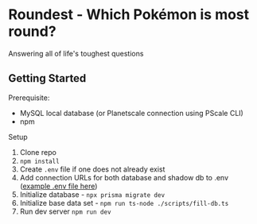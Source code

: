 # Roundest - Which Pokémon is most round?

Answering all of life's toughest questions

## Getting Started

Prerequisite:

- MySQL local database (or Planetscale connection using PScale CLI)
- npm

Setup

1. Clone repo
1. `npm install`
1. Create `.env` file if one does not already exist
1. Add connection URLs for both database and shadow db to .env ([example .env file here](https://gist.github.com/TheoBr/e450c52a52a9f9c9b49ef07212689685))
1. Initialize database - `npx prisma migrate dev`
1. Initialize base data set - `npm run ts-node ./scripts/fill-db.ts`
1. Run dev server `npm run dev`
